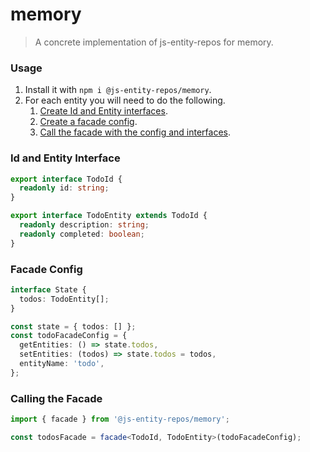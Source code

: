 # memory
> A concrete implementation of js-entity-repos for memory.

### Usage
1. Install it with `npm i @js-entity-repos/memory`.
1. For each entity you will need to do the following.
    1. [Create Id and Entity interfaces](#id-and-entity-interface).
    1. [Create a facade config](#facade-config).
    1. [Call the facade with the config and interfaces](#calling-the-facade).

### Id and Entity Interface

```ts
export interface TodoId {
  readonly id: string;
}

export interface TodoEntity extends TodoId {
  readonly description: string;
  readonly completed: boolean;
}
```

### Facade Config

```ts
interface State {
  todos: TodoEntity[];
}

const state = { todos: [] };
const todoFacadeConfig = {
  getEntities: () => state.todos,
  setEntities: (todos) => state.todos = todos,
  entityName: 'todo',
};
```

### Calling the Facade

```ts
import { facade } from '@js-entity-repos/memory';

const todosFacade = facade<TodoId, TodoEntity>(todoFacadeConfig);
```
